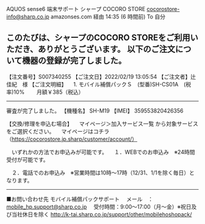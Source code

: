 AQUOS sense6 端末サポート
シャープ COCORO STORE cocorostore-info@sharp.co.jp amazonses.com 経由
14:35 (6 時間前)
To 自分

このたびは、シャープのCOCORO STOREをご利用いただき、ありがとうございます。
以下のご注文について機器の登録が完了しました。
-----------------------------------------------------------
【注文番号】S007340255
【ご注文日】2022/02/19 13:05:54
【ご注文者】辻　佳紀　様
【ご注文明細】
　1. モバイル補償パックＳ　(型番)SH-CS01A　(税率)10%
　　月額￥385（税込）


-----------------------------------------------------------
審査が完了しました。
【機種名】 SH-M19
【IMEI】 359553820426356


【交換/修理を申込む場合】
　マイページ＞加入サービス一覧 から対象サービスをご選択ください。
　マイページはコチラ（https://cocorostore.jp.sharp/customer/account/）

　いずれかの方法でお申込みが可能です。
　１．WEBでのお申込み　※24時間受付が可能です。

　２．電話でのお申込み　※営業時間は10時～17時（12/31、1/1を除く毎日）となります。

-------------------------------------------------------------------
■お問い合わせ先
モバイル補償パックサポート
　メール　：mobile_hp.support@sharp.co.jp
　受付時間：9:00～17:00（月～金）※祝日及び当社休日を除く
  http://k-tai.sharp.co.jp/support/other/mobilehoshopack/